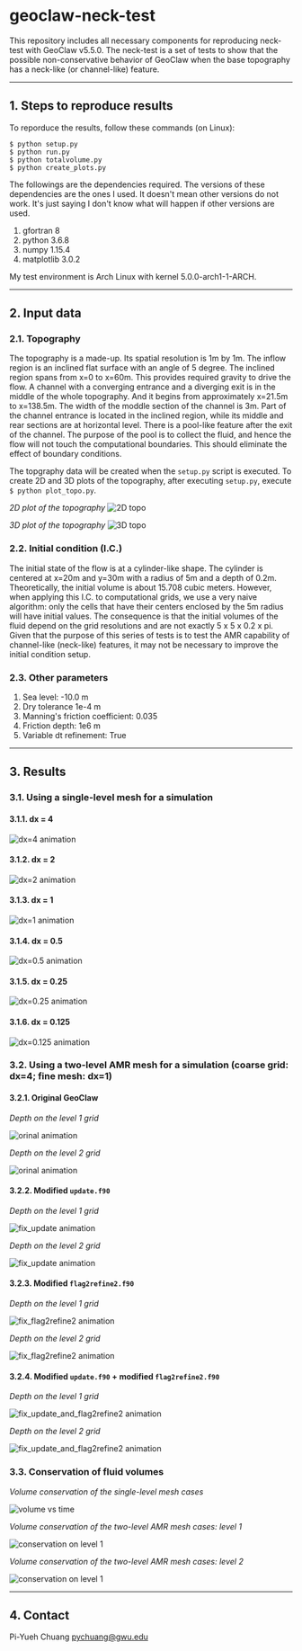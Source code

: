 geoclaw-neck-test
=================

This repository includes all necessary components for reproducing neck-test with
GeoClaw v5.5.0. The neck-test is a set of tests to show that the possible 
non-conservative behavior of GeoClaw when the base topography has a neck-like 
(or channel-like) feature.

-----------------------------
## 1. Steps to reproduce results

To reporduce the results, follow these commands (on Linux):

```
$ python setup.py
$ python run.py
$ python totalvolume.py
$ python create_plots.py
```

The followings are the dependencies required. The versions of these dependencies 
are the ones I used. It doesn't mean other versions do not work. It's just saying 
I don't know what will happen if other versions are used.

1. gfortran 8
2. python 3.6.8
3. numpy 1.15.4
4. matplotlib 3.0.2

My test environment is Arch Linux with kernel 5.0.0-arch1-1-ARCH.

----------------
## 2. Input data

### 2.1. Topography

The topography is a made-up. Its spatial resolution is 1m by 1m. The inflow 
region is an inclined flat surface with an angle of 5 degree. The inclined
region spans from x=0 to x=60m. This provides required gravity to drive the flow.
A channel with a converging entrance and a diverging exit is in the middle 
of the whole topography. And it begins from approximately x=21.5m to x=138.5m. 
The width of the moddle section of the channel is 3m. Part of the channel 
entrance is located in the inclined region, while its middle and rear sections 
are at horizontal level. There is a pool-like feature after the exit of the 
channel. The purpose of the pool is to collect the fluid, and hence the flow 
will not touch the computational boundaries. This should eliminate the effect 
of boundary conditions.

The topgraphy data will be created when the `setup.py` script is executed. To
create 2D and 3D plots of the topography, after executing `setup.py`, execute
`$ python plot_topo.py`.

*2D plot of the topography*
![2D topo](figs/topo_2d.png)

*3D plot of the topography*
![3D topo](figs/topo_3d.png)

### 2.2. Initial condition (I.C.)

The initial state of the flow is at a cylinder-like shape. The cylinder is 
centered at x=20m and y=30m with a radius of 5m and a depth of 0.2m. 
Theoretically, the initial volume is about 15.708 cubic meters. However, when 
applying this I.C. to computational grids, we use a very naive algorithm: only 
the cells that have their centers enclosed by the 5m radius will have initial 
values. The consequence is that the initial volumes of the fluid depend on the 
grid resolutions and are not exactly 5 x 5 x 0.2 x pi. Given that the purpose of
this series of tests is to test the AMR capability of channel-like (neck-like)
features, it may not be necessary to improve the initial condition setup.

### 2.3. Other parameters

1. Sea level: -10.0 m
2. Dry tolerance 1e-4 m
3. Manning's friction coefficient: 0.035
4. Friction depth: 1e6 m
5. Variable dt refinement: True

----------
## 3. Results

### 3.1. Using a single-level mesh for a simulation

#### 3.1.1. dx = 4

![dx=4 animation](figs/single-mesh-tests/dx=4/level01/animation.gif)

#### 3.1.2. dx = 2

![dx=2 animation](figs/single-mesh-tests/dx=2/level01/animation.gif)

#### 3.1.3. dx = 1

![dx=1 animation](figs/single-mesh-tests/dx=1/level01/animation.gif)

#### 3.1.4. dx = 0.5

![dx=0.5 animation](figs/single-mesh-tests/dx=0.5/level01/animation.gif)

#### 3.1.5. dx = 0.25

![dx=0.25 animation](figs/single-mesh-tests/dx=0.25/level01/animation.gif)

#### 3.1.6. dx = 0.125

![dx=0.125 animation](figs/single-mesh-tests/dx=0.125/level01/animation.gif)

### 3.2. Using a two-level AMR mesh for a simulation (coarse grid: dx=4; fine mesh: dx=1)

#### 3.2.1. Original GeoClaw

*Depth on the level 1 grid*

![orinal animation](figs/amr-tests/original/level01/animation.gif)

*Depth on the level 2 grid*

![orinal animation](figs/amr-tests/original/level02/animation.gif)

#### 3.2.2. Modified `update.f90`

*Depth on the level 1 grid*

![fix_update animation](figs/amr-tests/fix_update/level01/animation.gif)

*Depth on the level 2 grid*

![fix_update animation](figs/amr-tests/fix_update/level02/animation.gif)

#### 3.2.3. Modified `flag2refine2.f90`

*Depth on the level 1 grid*

![fix_flag2refine2 animation](figs/amr-tests/fix_flag2refine2/level01/animation.gif)

*Depth on the level 2 grid*

![fix_flag2refine2 animation](figs/amr-tests/fix_flag2refine2/level02/animation.gif)

#### 3.2.4. Modified `update.f90` + modified `flag2refine2.f90`

*Depth on the level 1 grid*

![fix_update_and_flag2refine2 animation](figs/amr-tests/fix_update_and_flag2refine2/level01/animation.gif)

*Depth on the level 2 grid*

![fix_update_and_flag2refine2 animation](figs/amr-tests/fix_update_and_flag2refine2/level02/animation.gif)

### 3.3. Conservation of fluid volumes

*Volume conservation of the single-level mesh cases*

![volume vs time](figs/volume_single_uniform_mesh.png)

*Volume conservation of the two-level AMR mesh cases: level 1*

![conservation on level 1](figs/volume_AMR_level_1.png)

*Volume conservation of the two-level AMR mesh cases: level 2*

![conservation on level 1](figs/volume_AMR_level_2.png)

----------
## 4. Contact

Pi-Yueh Chuang pychuang@gwu.edu
